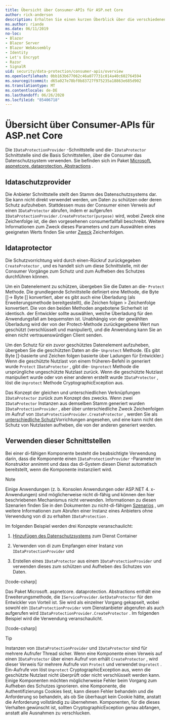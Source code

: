 ```yaml
---
title: Übersicht über Consumer-APIs für ASP.net Core
author: rick-anderson
description: Erhalten Sie einen kurzen Überblick über die verschiedenen Consumer-APIs, die in der ASP.net Core Datenschutz Bibliothek verfügbar sind.
ms.author: riande
ms.date: 06/11/2019
no-loc:
- Blazor
- Blazor Server
- Blazor WebAssembly
- Identity
- Let's Encrypt
- Razor
- SignalR
uid: security/data-protection/consumer-apis/overview
ms.openlocfilehash: 0bb163b677062c46a077731c014a40c602764594
ms.sourcegitcommit: d65a027e78bf0b83727f975235a18863e685d902
ms.translationtype: MT
ms.contentlocale: de-DE
ms.lasthandoff: 06/26/2020
ms.locfileid: "85406718"
---
```

# <a name="consumer-apis-overview-for-aspnet-core"></a>Übersicht über Consumer-APIs für ASP.net Core

Die `IDataProtectionProvider` -Schnittstelle und die- `IDataProtector` Schnittstelle sind die Basis Schnittstellen, über die Consumer das Datenschutzsystem verwenden. Sie befinden sich im Paket [Microsoft. aspnetcore. dataprotection. Abstractions](https://www.nuget.org/packages/Microsoft.AspNetCore.DataProtection.Abstractions/) .

## <a name="idataprotectionprovider"></a>Idataschutzprovider

Die Anbieter Schnittstelle stellt den Stamm des Datenschutzsystems dar. Sie kann nicht direkt verwendet werden, um Daten zu schützen oder deren Schutz aufzuheben. Stattdessen muss der Consumer einen Verweis auf einen `IDataProtector` abrufen, indem er aufgerufen `IDataProtectionProvider.CreateProtector(purpose)` wird, wobei Zweck eine Zeichenfolge ist, die den vorgesehenen consumerfallfall beschreibt. Weitere Informationen zum Zweck dieses Parameters und zum Auswählen eines geeigneten Werts finden Sie unter [Zweck](xref:security/data-protection/consumer-apis/purpose-strings) Zeichenfolgen.

## <a name="idataprotector"></a>Idataprotector

Die Schutzvorrichtung wird durch einen-Rückruf zurückgegeben `CreateProtector` , und es handelt sich um diese Schnittstelle, mit der Consumer Vorgänge zum Schutz und zum Aufheben des Schutzes durchführen können.

Um ein Datenelement zu schützen, übergeben Sie die Daten an die- `Protect` Methode. Die grundlegende Schnittstelle definiert eine Methode, die Byte []-> Byte [] konvertiert, aber es gibt auch eine Überladung (als Erweiterungsmethode bereitgestellt), die Zeichen folgen > Zeichenfolge konvertiert. Die von den beiden Methoden angebotene Sicherheit ist identisch. der Entwickler sollte auswählen, welche Überladung für den Anwendungsfall am bequemsten ist. Unabhängig von der gewählten Überladung wird der von der Protect-Methode zurückgegebene Wert nun geschützt (verschlüsselt und manipuliert), und die Anwendung kann Sie an einen nicht vertrauenswürdigen Client senden.

Um den Schutz für ein zuvor geschütztes Datenelement aufzuheben, übergeben Sie die geschützten Daten an die- `Unprotect` Methode. (Es gibt Byte []-basierte und Zeichen folgen basierte über Ladungen für Entwickler.) Wenn die geschützte Nutzlast von einem früheren-Befehl in generiert wurde `Protect` `IDataProtector` , gibt die- `Unprotect` Methode die ursprüngliche ungeschützte Nutzlast zurück. Wenn die geschützte Nutzlast manipuliert wurde oder von einer anderen erstellt wurde `IDataProtector` , löst die `Unprotect` Methode CryptographicException aus.

Das Konzept der gleichen und unterschiedlichen Verknüpfungen `IDataProtector` zurück zum Konzept des zwecks. Wenn zwei `IDataProtector` Instanzen aus demselben Stamm generiert wurden `IDataProtectionProvider` , aber über unterschiedliche Zweck Zeichenfolgen im Aufruf von `IDataProtectionProvider.CreateProtector` , werden Sie als [unterschiedliche Schutz](xref:security/data-protection/consumer-apis/purpose-strings)Vorrichtungen angesehen, und eine kann nicht den Schutz von Nutzlasten aufheben, die von der anderen generiert werden.

## <a name="consuming-these-interfaces"></a>Verwenden dieser Schnittstellen

Bei einer di-fähigen Komponente besteht die beabsichtigte Verwendung darin, dass die Komponente einen `IDataProtectionProvider` -Parameter im Konstruktor annimmt und dass das di-System diesen Dienst automatisch bereitstellt, wenn die Komponente instanziiert wird.

> [!NOTE]
> Einige Anwendungen (z. b. Konsolen Anwendungen oder ASP.NET 4. x-Anwendungen) sind möglicherweise nicht di-fähig und können den hier beschriebenen Mechanismus nicht verwenden. Informationen zu diesen Szenarien finden Sie in den Dokumenten zu nicht-di-fähigen [Szenarios](xref:security/data-protection/configuration/non-di-scenarios) , um weitere Informationen zum Abrufen einer Instanz eines Anbieters ohne Verwendung von di zu erhalten `IDataProtection` .

Im folgenden Beispiel werden drei Konzepte veranschaulicht:

1. [Hinzufügen des Datenschutzsystems](xref:security/data-protection/configuration/overview) zum Dienst Container

2. Verwenden von di zum Empfangen einer Instanz von `IDataProtectionProvider` und

3. Erstellen eines `IDataProtector` aus einem `IDataProtectionProvider` und verwenden dieses zum schützen und Aufheben des Schutzes von Daten.

[!code-csharp[](../using-data-protection/samples/protectunprotect.cs?highlight=26,34,35,36,37,38,39,40)]

Das Paket Microsoft. aspnetcore. dataprotection. Abstractions enthält eine Erweiterungsmethode, die `IServiceProvider.GetDataProtector` für den Entwickler von Vorteil ist. Sie wird als einzelner Vorgang gekapselt, wobei sowohl ein `IDataProtectionProvider` vom Dienstanbieter abgerufen als auch aufgerufen wird `IDataProtectionProvider.CreateProtector` . Im folgenden Beispiel wird die Verwendung veranschaulicht.

[!code-csharp[](./overview/samples/getdataprotector.cs?highlight=15)]

>[!TIP]
> Instanzen von `IDataProtectionProvider` und `IDataProtector` sind für mehrere Aufrufer Thread sicher. Wenn eine Komponente einen Verweis auf einen `IDataProtector` über einen Aufruf von erhält `CreateProtector` , wird dieser Verweis für mehrere Aufrufe von `Protect` und verwendet `Unprotect` . Ein-Aufrufe von löst `Unprotect` CryptographicException aus, wenn die geschützte Nutzlast nicht überprüft oder nicht verschlüsselt werden kann. Einige Komponenten möchten möglicherweise Fehler beim Vorgang zum Aufheben des Schutzes ignorieren. eine Komponente, die Authentifizierungs Cookies liest, kann diesen Fehler behandeln und die Anforderung so behandeln, als ob Sie überhaupt kein Cookie hätte, anstatt die Anforderung vollständig zu übernehmen. Komponenten, für die dieses Verhalten gewünscht ist, sollten CryptographicException genau abfangen, anstatt alle Ausnahmen zu verschlucken.

